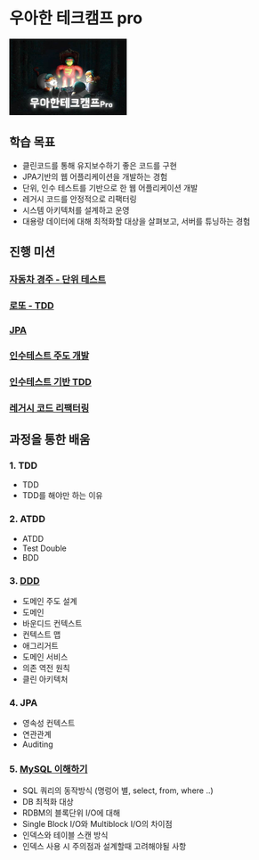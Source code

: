 # 우아한 테크캠프 pro
![](./image/우아한테크캠프pro.png)

## 학습 목표
- 클린코드를 통해 유지보수하기 좋은 코드를 구현
- JPA기반의 웹 어플리케이션을 개발하는 경험
- 단위, 인수 테스트를 기반으로 한 웹 어플리케이션 개발
- 레거시 코드를 안정적으로 리팩터링
- 시스템 아키텍처를 설계하고 운영
- 대용량 데이터에 대해 최적화할 대상을 살펴보고, 서버를 튜닝하는 경험

## 진행 미션
### [자동차 경주 - 단위 테스트](https://github.com/leeyohan93/TIL/blob/master/woowa-techcamp-pro/racingcar.md)
### [로또 - TDD](https://github.com/leeyohan93/TIL/blob/master/woowa-techcamp-pro/lotto.md)
### [JPA](https://github.com/leeyohan93/TIL/blob/master/woowa-techcamp-pro/jwp-jpa.md)
### [인수테스트 주도 개발](https://github.com/leeyohan93/TIL/blob/master/woowa-techcamp-pro/atdd-subway-admin.md)
### [인수테스트 기반 TDD](https://github.com/leeyohan93/TIL/blob/master/woowa-techcamp-pro/atdd-subway-service.md)
### [레거시 코드 리팩터링](https://github.com/leeyohan93/TIL/blob/master/woowa-techcamp-pro/jwp-refactoring.md)

## 과정을 통한 배움

### 1. TDD
- TDD
- TDD를 해야만 하는 이유

### 2. ATDD
- ATDD
- Test Double
- BDD

### 3. [DDD](https://github.com/leeyohan93/TIL/blob/master/ddd/DDD.md)
- 도메인 주도 설계
- 도메인
- 바운디드 컨텍스트
- 컨텍스트 맵
- 애그리거트
- 도메인 서비스
- 의존 역전 원칙
- 클린 아키텍처

### 4. JPA
- 영속성 컨텍스트
- 연관관계
- Auditing

### 5. [MySQL 이해하기](https://github.com/leeyohan93/TIL/blob/master/database/mysql.md) 
- SQL 쿼리의 동작방식 (명렁어 별, select, from, where ..)
- DB 최적화 대상
- RDBM의 블록단위 I/O에 대해
- Single Block I/O와 Multiblock I/O의 차이점
- 인덱스와 테이블 스캔 방식
- 인덱스 사용 시 주의점과 설계할때 고려해야될 사항

